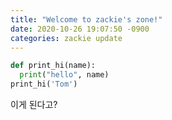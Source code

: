 ```yaml
---
title: "Welcome to zackie's zone!"
date: 2020-10-26 19:07:50 -0900
categories: zackie update
---
```

```python
def print_hi(name):
  print("hello", name)
print_hi('Tom')
```
이게 된다고?
